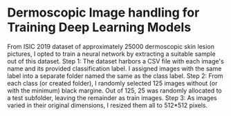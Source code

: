 # Dermoscopic Image handling for Training Deep Learning Models
From ISIC 2019 dataset of approximately 25000 dermoscopic skin lesion pictures, I opted to train a neural network by extracting a suitable sample out of this dataset.
Step 1: The dataset harbors a CSV file with each image's name and its provided classification label. I assigned images with the same label into a separate folder named the same as the class label.
Step 2: From each class (or created folder), I randomly selected 125 images without (or with the minimum) black margine. Out of 125, 25 was randomly allocated to a test subfolder, leaving the remainder as train images.
Step 3: As images varied in their original dimensions, I resized them all to 512*512 pixels.
